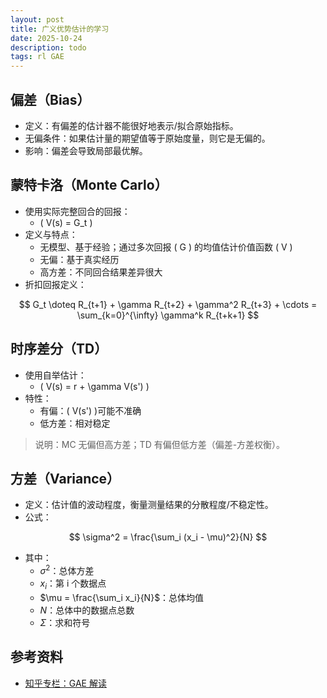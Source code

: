 ```yaml
---
layout: post
title: 广义优势估计的学习
date: 2025-10-24
description: todo
tags: rl GAE
---
```

## 偏差（Bias）

- 定义：有偏差的估计器不能很好地表示/拟合原始指标。
- 无偏条件：如果估计量的期望值等于原始度量，则它是无偏的。
- 影响：偏差会导致局部最优解。

## 蒙特卡洛（Monte Carlo）

- 使用实际完整回合的回报：
  - \( V(s) = G_t \)
- 定义与特点：
  - 无模型、基于经验；通过多次回报 \( G \) 的均值估计价值函数 \( V \)
  - 无偏：基于真实经历
  - 高方差：不同回合结果差异很大
- 折扣回报定义：

$$
G_t \doteq R_{t+1} + \gamma R_{t+2} + \gamma^2 R_{t+3} + \cdots = \sum_{k=0}^{\infty} \gamma^k R_{t+k+1}
$$
  

## 时序差分（TD）

- 使用自举估计：
  - \( V(s) = r + \gamma V(s') \)
- 特性：
  - 有偏：\( V(s') \)可能不准确
  - 低方差：相对稳定

> 说明：MC 无偏但高方差；TD 有偏但低方差（偏差-方差权衡）。

## 方差（Variance）

- 定义：估计值的波动程度，衡量测量结果的分散程度/不稳定性。
- 公式：

$$
\sigma^2 = \frac{\sum_i (x_i - \mu)^2}{N}
$$
- 其中：
  - $\sigma^2$：总体方差
  - $x_i$：第 i 个数据点
  - $\mu = \frac{\sum_i x_i}{N}$：总体均值
  - $N$：总体中的数据点总数
  - $\Sigma$：求和符号

## 参考资料

- [知乎专栏：GAE 解读](https://zhuanlan.zhihu.com/p/549145459)
